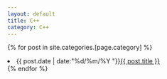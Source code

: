 ```yaml
---
layout: default
title: C++
category: C++
---
```


{% for post in site.categories.[page.category] %}
	<li>{{ post.date | date:"%d/%m/%Y "}}<a href="{{ post.url }}">{{ post.title }}</a></li>
{% endfor %}
